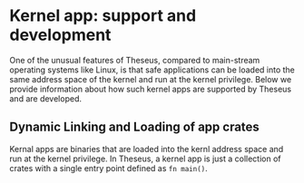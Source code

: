 # Kernel app: support and development

One of the unusual features of Theseus, compared to main-stream operating systems like Linux, is that safe applications can be loaded into the same address space of the kernel and run at the kernel privilege. Below we provide information about how such kernel apps are supported by Theseus and are developed.


## Dynamic Linking and Loading of app crates
Kernal apps are binaries that are loaded into the kernl address space and run at the kernel privilege. In Theseus,
a kernel app is just a collection of crates with a single entry point defined as `fn main()`.

##

